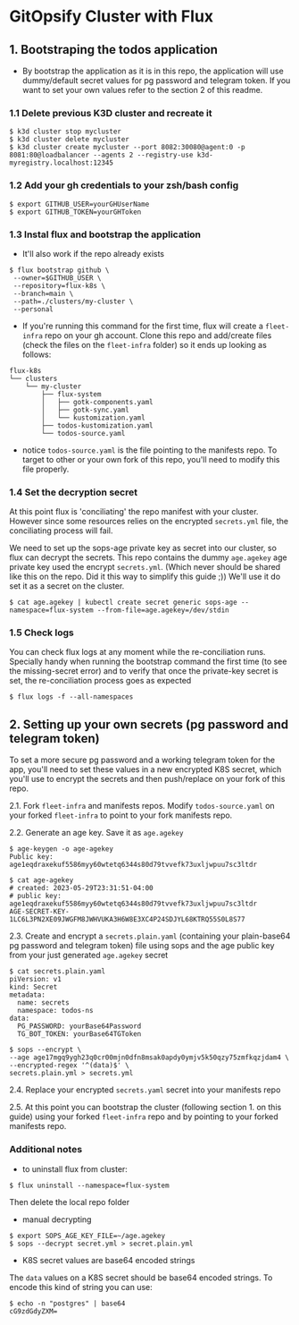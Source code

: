 # GitOpsify Cluster with Flux

## 1. Bootstraping the todos application

* By bootstrap the application as it is in this repo, the application will use dummy/default secret values for pg password and telegram token.
If you want to set your own values refer to the section 2 of this readme.

### 1.1 Delete previous K3D cluster and recreate it

```shell
$ k3d cluster stop mycluster
$ k3d cluster delete mycluster
$ k3d cluster create mycluster --port 8082:30080@agent:0 -p 8081:80@loadbalancer --agents 2 --registry-use k3d-myregistry.localhost:12345
```

### 1.2 Add your gh credentials to your zsh/bash config

```shell
$ export GITHUB_USER=yourGHUserName
$ export GITHUB_TOKEN=yourGHToken
```

### 1.3 Instal flux and bootstrap the application

* It'll also work if the repo already exists

```shell
$ flux bootstrap github \
 --owner=$GITHUB_USER \
 --repository=flux-k8s \
 --branch=main \
 --path=./clusters/my-cluster \
 --personal
```

* If you're running this command for the first time, flux will create a `fleet-infra` repo on your gh account. Clone this repo and add/create files (check the files on the `fleet-infra` folder) so it ends up looking as follows:

```shell
flux-k8s
└── clusters
    └── my-cluster
        ├── flux-system
        │   ├── gotk-components.yaml
        │   ├── gotk-sync.yaml
        │   └── kustomization.yaml
        ├── todos-kustomization.yaml
        └── todos-source.yaml
```

* notice `todos-source.yaml` is the file pointing to the manifests repo. To target to other or your own fork of this repo, you'll need to modify this file properly.

### 1.4 Set the decryption secret

At this point flux is 'conciliating' the repo manifest with your cluster. However since some resources relies on the encrypted `secrets.yml` file, the conciliating process will fail.

We need to set up the sops-age private key as secret into our cluster, so flux can decrypt the secrets. 
This repo contains the dummy `age.agekey` age private key used the encrypt `secrets.yml`. (Which never should be shared like this on the repo. Did it this way to simplify this guide ;))
We'll use it do set it as a secret on the cluster.

```shell
$ cat age.agekey | kubectl create secret generic sops-age --namespace=flux-system --from-file=age.agekey=/dev/stdin
```

### 1.5 Check logs 

You can check flux logs at any moment while the re-conciliation runs. Specially handy when running the bootstrap command the first time (to see the missing-secret error) and to verify that once the private-key secret is set, the re-conciliation process goes as expected 

```shell
$ flux logs -f --all-namespaces
```

## 2. Setting up your own secrets (pg password and telegram token)

To set a more secure pg password and a working telegram token for the app, you'll need to set these values in a new encrypted K8S secret, which you'll use to encrypt the secrets and then push/replace on your fork of this repo.

2.1. Fork `fleet-infra` and manifests repos. Modify `todos-source.yaml` on your forked `fleet-infra` to point to your fork manifests repo.

2.2. Generate an age key. Save it as `age.agekey`

```shell
$ age-keygen -o age-agekey
Public key: age1eqdraxekuf5586myy60wtetq6344s80d79tvvefk73uxljwpuu7sc3ltdr

$ cat age-agekey 
# created: 2023-05-29T23:31:51-04:00
# public key: age1eqdraxekuf5586myy60wtetq6344s80d79tvvefk73uxljwpuu7sc3ltdr
AGE-SECRET-KEY-1LC6L3PN2XE09JWGFM8JWHVUKA3H6W8E3XC4P24SDJYL68KTRQ55S0L8S77
```

2.3. Create and encrypt a `secrets.plain.yaml` (containing your plain-base64 pg password and telegram token) file using sops and the age public key from your just generated `age.agekey` secret

```shell
$ cat secrets.plain.yaml
piVersion: v1
kind: Secret
metadata:
  name: secrets
  namespace: todos-ns
data:
  PG_PASSWORD: yourBase64Password
  TG_BOT_TOKEN: yourBase64TGToken

$ sops --encrypt \
--age age17mgq9ygh23q0cr00mjn0dfn8msak0apdy0ymjv5k50qzy75zmfkqzjdam4 \
--encrypted-regex '^(data)$' \
secrets.plain.yml > secrets.yml
```

2.4. Replace your encrypted `secrets.yaml` secret into your manifests repo

2.5. At this point you can bootstrap the cluster (following section 1. on this guide) using your forked `fleet-infra` repo and by pointing to your forked manifests repo.

### Additional notes 

- to uninstall flux from cluster:

```shell
$ flux uninstall --namespace=flux-system 
```

Then delete the local repo folder

- manual decrypting

```shell
$ export SOPS_AGE_KEY_FILE=~/age.agekey 
$ sops --decrypt secret.yml > secret.plain.yml
```

- K8S secret values are base64 encoded strings

The `data` values on a K8S secret should be base64 encoded strings. To encode this kind of string you can use:

```shell
$ echo -n "postgres" | base64
cG9zdGdyZXM=
```

